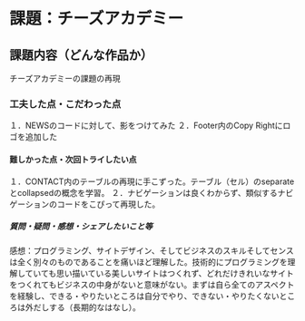 # 課題：チーズアカデミー

## 課題内容（どんな作品か）
チーズアカデミーの課題の再現

### 工夫した点・こだわった点
１．NEWSのコードに対して、影をつけてみた
２．Footer内のCopy Rightにロゴを追加した

#### 難しかった点・次回トライしたい点
１．CONTACT内のテーブルの再現に手こずった。テーブル（セル）のseparateとcollapsedの概念を学習。
２．ナビゲーションは良くわからず、類似するナビゲーションのコードをこぴって再現した。

##### 質問・疑問・感想・シェアしたいこと等
感想：プログラミング、サイトデザイン、そしてビジネスのスキルそしてセンスは全く別々のものであることを痛いほど理解した。技術的にプログラミングを理解していても思い描いている美しいサイトはつくれず、どれだけきれいなサイトをつくれてもビジネスの中身がないと意味がない。まずは自ら全てのアスペクトを経験し、できる・やりたいところは自分でやり、できない・やりたくないところは外だしする（長期的なはなし）。